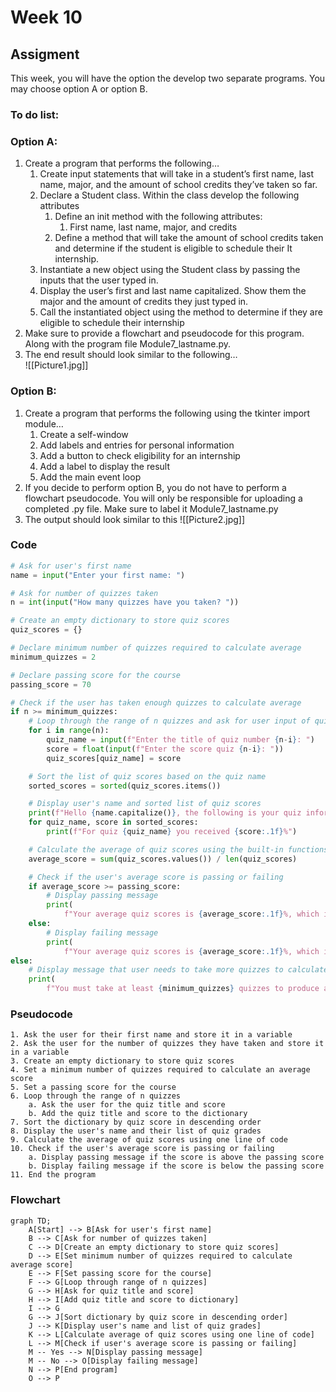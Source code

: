 # Week 10

## Assigment 
This week, you will have the option the develop two separate programs. You may choose option A or option B.
### To do list:
### Option A: 
1.	Create a program that performs the following…
    1.	Create input statements that will take in a student’s first name, last name, major, and the amount of school credits they’ve taken so far.
    2.	Declare a Student class. Within the class develop the following attributes
        1.	Define an init method with the following attributes:
            1.	First name, last name, major, and credits
        2.	Define a method that will take the amount of school credits taken and determine if the student is eligible to schedule their It internship.	
    3.	Instantiate a new object using the Student class by passing the inputs that the user typed in.
    4.	Display the user’s first and last name capitalized. Show them the major and the amount of credits they just typed in.
    5.	Call the instantiated object using the method to determine if they are eligible to schedule their internship
2.	Make sure to provide a flowchart and pseudocode for this program. Along with the program file Module7_lastname.py.
3.	The end result should look similar to the following…  
![[Picture1.jpg]]
### Option B: 
1. Create a program that performs the following using the tkinter import module…
	1. Create a self-window
	2. Add labels and entries for personal information
	3. Add a button to check eligibility for an internship
	4. Add a label to display the result
	5. Add the main event loop
2.	If you decide to perform option B, you do not have to perform a flowchart pseudocode. You will only be responsible for uploading a completed .py file. Make sure to label it Module7_lastname.py 
3.	The output should look similar to this
![[Picture2.jpg]]
### Code
```python
# Ask for user's first name
name = input("Enter your first name: ")

# Ask for number of quizzes taken
n = int(input("How many quizzes have you taken? "))

# Create an empty dictionary to store quiz scores
quiz_scores = {}

# Declare minimum number of quizzes required to calculate average
minimum_quizzes = 2

# Declare passing score for the course
passing_score = 70

# Check if the user has taken enough quizzes to calculate average
if n >= minimum_quizzes:
    # Loop through the range of n quizzes and ask for user input of quiz scores
    for i in range(n):
        quiz_name = input(f"Enter the title of quiz number {n-i}: ")
        score = float(input(f"Enter the score quiz {n-i}: "))
        quiz_scores[quiz_name] = score

    # Sort the list of quiz scores based on the quiz name
    sorted_scores = sorted(quiz_scores.items())

    # Display user's name and sorted list of quiz scores
    print(f"Hello {name.capitalize()}, the following is your quiz information:")
    for quiz_name, score in sorted_scores:
        print(f"For quiz {quiz_name} you received {score:.1f}%")

    # Calculate the average of quiz scores using the built-in functions
    average_score = sum(quiz_scores.values()) / len(quiz_scores)

    # Check if the user's average score is passing or failing
    if average_score >= passing_score:
        # Display passing message
        print(
            f"Your average quiz scores is {average_score:.1f}%, which is well above the minimum {passing_score}%. Congratulations you pass the course!")
    else:
        # Display failing message
        print(
            f"Your average quiz scores is {average_score:.1f}%, which is below the minimum {passing_score}%. You shall not pass!")
else:
    # Display message that user needs to take more quizzes to calculate average
    print(
        f"You must take at least {minimum_quizzes} quizzes to produce a proper average.")

```
### Pseudocode
```pseudocode
1. Ask the user for their first name and store it in a variable
2. Ask the user for the number of quizzes they have taken and store it in a variable
3. Create an empty dictionary to store quiz scores
4. Set a minimum number of quizzes required to calculate an average score
5. Set a passing score for the course
6. Loop through the range of n quizzes
    a. Ask the user for the quiz title and score
    b. Add the quiz title and score to the dictionary
7. Sort the dictionary by quiz score in descending order
8. Display the user's name and their list of quiz grades
9. Calculate the average of quiz scores using one line of code
10. Check if the user's average score is passing or failing
    a. Display passing message if the score is above the passing score
    b. Display failing message if the score is below the passing score
11. End the program
```

### Flowchart
```mermaid
graph TD;
    A[Start] --> B[Ask for user's first name]
	B --> C[Ask for number of quizzes taken]
	C --> D[Create an empty dictionary to store quiz scores]
	D --> E[Set minimum number of quizzes required to calculate average score]
	E --> F[Set passing score for the course]
	F --> G[Loop through range of n quizzes]
	G --> H[Ask for quiz title and score]
	H --> I[Add quiz title and score to dictionary]
	I --> G
	G --> J[Sort dictionary by quiz score in descending order]
	J --> K[Display user's name and list of quiz grades]
	K --> L[Calculate average of quiz scores using one line of code]
	L --> M[Check if user's average score is passing or failing]
	M -- Yes --> N[Display passing message]
	M -- No --> O[Display failing message]
	N --> P[End program]
	O --> P
   ```